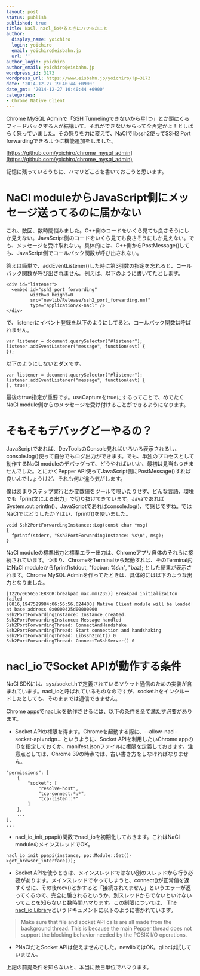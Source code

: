 ```yaml
---
layout: post
status: publish
published: true
title: NaCl、nacl_ioやるときにハマったこと
author:
  display_name: yoichiro
  login: yoichiro
  email: yoichiro@eisbahn.jp
  url: ''
author_login: yoichiro
author_email: yoichiro@eisbahn.jp
wordpress_id: 3173
wordpress_url: https://www.eisbahn.jp/yoichiro/?p=3173
date: '2014-12-27 19:40:44 +0900'
date_gmt: '2014-12-27 10:40:44 +0900'
categories:
- Chrome Native Client
---
```


Chrome MySQL Adminで「SSH Tunnelingできないから星1つ」とか頭にくるフィードバックする人が結構いて、それができないからって全否定かよ！としばらく怒っていました。その怒りを力に変えて、NaClでlibssh2使ってSSH2 Port forwardingできるように機能追加をしました。

[https://github.com/yoichiro/chrome_mysql_admin](https://github.com/yoichiro/chrome_mysql_admin)

記憶に残っているうちに、ハマリどころを書いておこうと思います。

# NaCl moduleからJavaScript側にメッセージ送ってるのに届かない

これ、数回、数時間悩みました。C++側のコードをいくら見ても良さそうにしか見えない。JavaScript側のコードをいくら見ても良さそうにしか見えない。でも、メッセージを受け取れない。具体的には、C++側からPostMessage()しても、JavaScript側でコールバック関数が呼び出されない。

答えは簡単で、addEventListener()した時に第3引数の指定を忘れると、コールバック関数が呼び出されません。例えば、以下のように書いてたとします。

```
<div id="listener">
  <embed id="ssh2_port_forwarding"
         width=0 height=0
         src="newlib/Release/ssh2_port_forwarding.nmf"
         type="application/x-nacl" />
</div>
```

で、listenerにイベント登録を以下のようにしてると、コールバック関数は呼ばれません。

```
var listener = document.querySelector("#listener");
listener.addEventListener("message", function(evt) {
});
```

以下のようにしないとダメです。

```
var listener = document.querySelector("#listener");
listener.addEventListener("message", function(evt) {
}, true);
```

最後のtrue指定が重要です。useCaptureをtrueにするってことで、めでたくNaCl module側からのメッセージを受け付けることができるようになります。

# そもそもデバッグどーやるの？

JavaScriptであれば、DevToolsのConsole見ればいろいろ表示されるし、console.log()使って自分でもログ出力ができます。でも、単独のプロセスとして動作するNaCl moduleのデバッグって、どうやればいいか、最初は見当もつきませんでした。とにかくPepper API使ってJavaScript側にPostMessage()すれば良いんでしょうけど、それも何か違う気がします。

僕はあまりステップ実行とか変数値をツールで覗いたりせず、どんな言語、環境でも「print文による出力」で切り抜けてきています。JavaであればSystem.out.println()、JavaScriptであればconsole.log()、て感じですね。ではNaClではどうしたか？はい、fprintf()を使いました。

```
void Ssh2PortForwardingInstance::Log(const char *msg)
{
  fprintf(stderr, "Ssh2PortForwardingInstance: %s\n", msg);
}
```

NaCl moduleの標準出力と標準エラー出力は、Chromeアプリ自体のそれらに接続されています。つまり、ChromeをTerminalから起動すれば、そのTerminal内にNaCl moduleからfprintf(stdout, "foobar: %s\n", "baz); とした結果が表示されます。Chrome MySQL Adminを作ってたときは、具体的には以下のような出力となりました。

```
[1226/065655:ERROR:breakpad_mac.mm(235)] Breakpad initializaiton failed
[8816,1947529984:06:56:56.024400] Native Client module will be loaded at base address 0x0000425d00000000
Ssh2PortForwardingInstance: Instance created.
Ssh2PortForwardingInstance: Message handled
Ssh2PortForwardingThread: ConnectAndHandshake
Ssh2PortForwardingThread: Start connection and handshaking
Ssh2PortForwardingThread: Libssh2Init() 0
Ssh2PortForwardingThread: ConnectToSshServer() 0
```

# nacl_ioでSocket APIが動作する条件

NaCl SDKには、sys/socket.hで定義されているソケット通信のための実装が含まれています。nacl_ioと呼ばれているものなのですが、socket.hをインクルードしたとしても、そのままでは通信できません。

Chrome appsでnacl_ioを動作させるには、以下の条件を全て満たす必要があります。

* Socket APIの権限を得ます。Chromeを起動する際に、--allow-nacl-socket-api=ndgn... というように、Socket APIを利用したいChrome appのIDを指定しておくか、manifest.jsonファイルに権限を定義しておきます。注意点としては、Chrome 39の時点では、古い書き方をしなければなりません。

```
"permissions": [
    {
        "socket": [
            "resolve-host",
            "tcp-connect:*:*",
            "tcp-listen::*"
        ]
    },
    ...
],
...
```

* nacl_io_init_ppapi()関数でnacl_ioを初期化しておきます。これはNaCl moduleのメインスレッドでOK。

```
nacl_io_init_ppapi(instance, pp::Module::Get()->get_browser_interface());
```

* Socket APIを使うときは、メインスレッドではない別のスレッドから行う必要があります。メインスレッドでやってしまうと、connect()が正常値を返すくせに、その後recv()とかすると「接続されてません」というエラーが返ってくるので、完全に騙されるというか、別スレッドからでないといけないってことを知らないと数時間ハマります。この制限については、
[The nacl_io Library](https://developer.chrome.com/native-client/devguide/coding/nacl_io)というドキュメントに以下のように書かれています。

>Make sure that file and socket API calls are all made from the background thread. This is because the main Pepper thread does not support the blocking behavior needed by the POSIX I/O operations.

* PNaClだとSocket APIは使えませんでした。newlibではOK。glibcは試していません。

上記の前提条件を知らないと、本当に数日単位でハマります。
